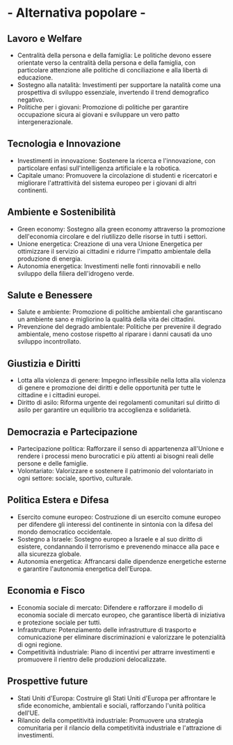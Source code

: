 # - Alternativa popolare -

## Lavoro e Welfare
- Centralità della persona e della famiglia: Le politiche devono essere orientate verso la centralità della persona e della famiglia, con particolare attenzione alle politiche di conciliazione e alla libertà di educazione.
- Sostegno alla natalità: Investimenti per supportare la natalità come una prospettiva di sviluppo essenziale, invertendo il trend demografico negativo.
- Politiche per i giovani: Promozione di politiche per garantire occupazione sicura ai giovani e sviluppare un vero patto intergenerazionale.

## Tecnologia e Innovazione
- Investimenti in innovazione: Sostenere la ricerca e l'innovazione, con particolare enfasi sull'intelligenza artificiale e la robotica.
- Capitale umano: Promuovere la circolazione di studenti e ricercatori e migliorare l'attrattività del sistema europeo per i giovani di altri continenti.

## Ambiente e Sostenibilità
- Green economy: Sostegno alla green economy attraverso la promozione dell'economia circolare e del riutilizzo delle risorse in tutti i settori.
- Unione energetica: Creazione di una vera Unione Energetica per ottimizzare il servizio ai cittadini e ridurre l'impatto ambientale della produzione di energia.
- Autonomia energetica: Investimenti nelle fonti rinnovabili e nello sviluppo della filiera dell'idrogeno verde.

## Salute e Benessere
- Salute e ambiente: Promozione di politiche ambientali che garantiscano un ambiente sano e migliorino la qualità della vita dei cittadini.
- Prevenzione del degrado ambientale: Politiche per prevenire il degrado ambientale, meno costose rispetto al riparare i danni causati da uno sviluppo incontrollato.

## Giustizia e Diritti
- Lotta alla violenza di genere: Impegno inflessibile nella lotta alla violenza di genere e promozione dei diritti e delle opportunità per tutte le cittadine e i cittadini europei.
- Diritto di asilo: Riforma urgente dei regolamenti comunitari sul diritto di asilo per garantire un equilibrio tra accoglienza e solidarietà.

## Democrazia e Partecipazione
- Partecipazione politica: Rafforzare il senso di appartenenza all'Unione e rendere i processi meno burocratici e più attenti ai bisogni reali delle persone e delle famiglie.
- Volontariato: Valorizzare e sostenere il patrimonio del volontariato in ogni settore: sociale, sportivo, culturale.

## Politica Estera e Difesa
- Esercito comune europeo: Costruzione di un esercito comune europeo per difendere gli interessi del continente in sintonia con la difesa del mondo democratico occidentale.
- Sostegno a Israele: Sostegno europeo a Israele e al suo diritto di esistere, condannando il terrorismo e prevenendo minacce alla pace e alla sicurezza globale.
- Autonomia energetica: Affrancarsi dalle dipendenze energetiche esterne e garantire l'autonomia energetica dell'Europa.

## Economia e Fisco
- Economia sociale di mercato: Difendere e rafforzare il modello di economia sociale di mercato europeo, che garantisce libertà di iniziativa e protezione sociale per tutti.
- Infrastrutture: Potenziamento delle infrastrutture di trasporto e comunicazione per eliminare discriminazioni e valorizzare le potenzialità di ogni regione.
- Competitività industriale: Piano di incentivi per attrarre investimenti e promuovere il rientro delle produzioni delocalizzate.

## Prospettive future
- Stati Uniti d'Europa: Costruire gli Stati Uniti d'Europa per affrontare le sfide economiche, ambientali e sociali, rafforzando l'unità politica dell'UE.
- Rilancio della competitività industriale: Promuovere una strategia comunitaria per il rilancio della competitività industriale e l'attrazione di investimenti.
